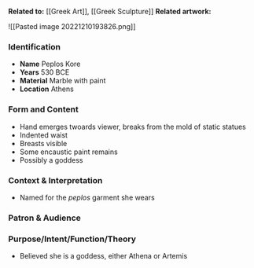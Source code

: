 **Related to:** [[Greek Art]], [[Greek Sculpture]] 
**Related artwork:** 

![[Pasted image 20221210193826.png]]

### Identification
- **Name** Peplos Kore 
- **Years** 530 BCE
- **Material** Marble with paint
- **Location** Athens

### Form and Content
- Hand emerges twoards viewer, breaks from the mold of static statues
- Indented waist
- Breasts visible
- Some encaustic paint remains
- Possibly a goddess

### Context & Interpretation
- Named for the *peplos* garment she wears

### Patron & Audience


### Purpose/Intent/Function/Theory
- Believed she is a goddess, either Athena or Artemis 